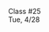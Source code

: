 <div class="lecture1">

<div class="column_date">
<p markdown="block">

Class #25 <br>
Tue, 4/28

</p>
</div>
<div class="column_materials">
<p markdown="block">



</p>
</div>

<div class="column_assign">
<p markdown="block">



</p>
</div>

</div>

